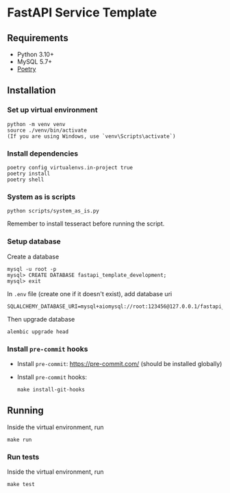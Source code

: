 # FastAPI Service Template

## Requirements

- Python 3.10+
- MySQL 5.7+
- [Poetry](https://python-poetry.org/)

## Installation

### Set up virtual environment
```shell
python -m venv venv
source ./venv/bin/activate
(If you are using Windows, use `venv\Scripts\activate`)
```


### Install dependencies

```shell
poetry config virtualenvs.in-project true
poetry install
poetry shell
```

### System as is scripts
```shell
python scripts/system_as_is.py
```
Remember to install tesseract before running the script.

### Setup database

Create a database

```shell
mysql -u root -p
mysql> CREATE DATABASE fastapi_template_development;
mysql> exit
```

In `.env` file (create one if it doesn't exist), add database uri

```
SQLALCHEMY_DATABASE_URI=mysql+aiomysql://root:123456@127.0.0.1/fastapi_template_development
```

Then upgrade database

```shell
alembic upgrade head
```

### Install `pre-commit` hooks

- Install `pre-commit`: https://pre-commit.com/ (should be installed globally)
- Install `pre-commit` hooks:

  ```shell
  make install-git-hooks
  ```

## Running

Inside the virtual environment, run

```shell
make run
```

### Run tests

Inside the virtual environment, run

```shell
make test
```
